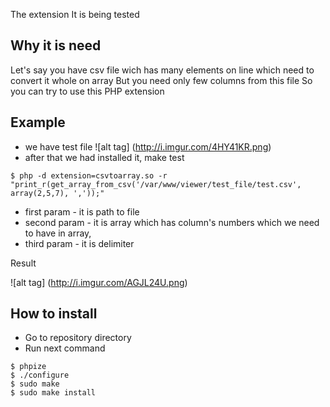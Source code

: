 The extension It is being tested

## Why it is need 

Let's say you have csv file wich has many elements on line which  need to convert it whole on array
But you need only few columns from this file
So you can try to use this PHP extension

## Example
- we have test file
![alt tag] (http://i.imgur.com/4HY41KR.png)
- after that we had installed it, make test
```
$ php -d extension=csvtoarray.so -r "print_r(get_array_from_csv('/var/www/viewer/test_file/test.csv', array(2,5,7), ','));"
```
- first param - it is path to file
- second param - it is array which has column's numbers which we need to have in array, 
- third param - it is delimiter

Result

![alt tag] (http://i.imgur.com/AGJL24U.png)

## How to install
- Go to repository directory
- Run next command
```
$ phpize
$ ./configure
$ sudo make
$ sudo make install
```
